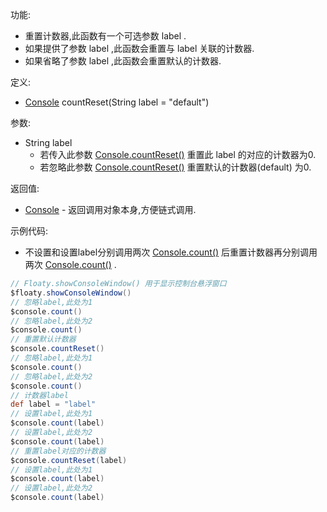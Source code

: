 功能:

+ 重置计数器,此函数有一个可选参数 label .
+ 如果提供了参数 label ,此函数会重置与 label 关联的计数器.
+ 如果省略了参数 label ,此函数会重置默认的计数器.

定义:

+ [Console](/API/Console/Console/README.md) countReset(String label = "default")

参数:

+ String label
    + 若传入此参数 [Console.countReset()](/API/Console/Console/README.md?id=countReset) 重置此 label
      的对应的计数器为0.
    + 若忽略此参数 [Console.countReset()](/API/Console/Console/README.md?id=countReset) 重置默认的计数器(default)
      为0.

返回值:

+ [Console](/API/Console/Console/README.md) - 返回调用对象本身,方便链式调用.

示例代码:

+ 不设置和设置label分别调用两次 [Console.count()](/API/Console/Console/README.md?id=count)
  后重置计数器再分别调用两次 [Console.count()](/API/Console/Console/README.md?id=count) .

```groovy
// Floaty.showConsoleWindow() 用于显示控制台悬浮窗口
$floaty.showConsoleWindow()
// 忽略label,此处为1
$console.count()
// 忽略label,此处为2
$console.count()
// 重置默认计数器
$console.countReset()
// 忽略label,此处为1
$console.count()
// 忽略label,此处为2
$console.count()
// 计数器label
def label = "label"
// 设置label,此处为1
$console.count(label)
// 设置label,此处为2
$console.count(label)
// 重置label对应的计数器
$console.countReset(label)
// 设置label,此处为1
$console.count(label)
// 设置label,此处为2
$console.count(label)
```
